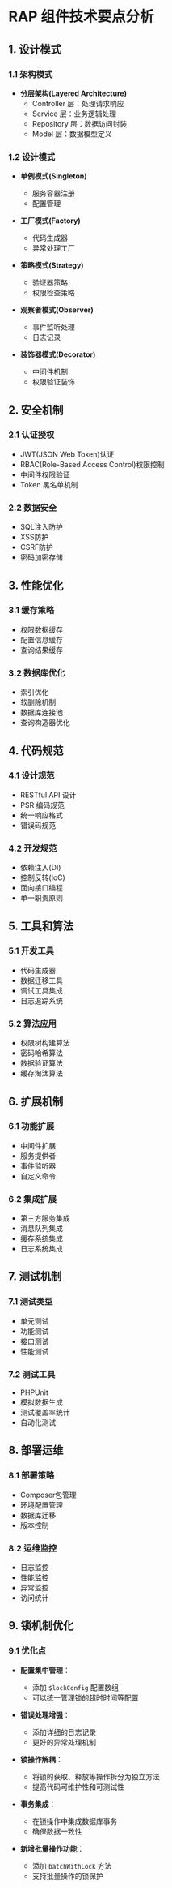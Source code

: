 # RAP 组件技术要点分析

## 1. 设计模式

### 1.1 架构模式
- **分层架构(Layered Architecture)**
  - Controller 层：处理请求响应
  - Service 层：业务逻辑处理
  - Repository 层：数据访问封装
  - Model 层：数据模型定义

### 1.2 设计模式
- **单例模式(Singleton)**
  - 服务容器注册
  - 配置管理
  
- **工厂模式(Factory)**
  - 代码生成器
  - 异常处理工厂
  
- **策略模式(Strategy)**
  - 验证器策略
  - 权限检查策略
  
- **观察者模式(Observer)**
  - 事件监听处理
  - 日志记录

- **装饰器模式(Decorator)**
  - 中间件机制
  - 权限验证装饰

## 2. 安全机制

### 2.1 认证授权
- JWT(JSON Web Token)认证
- RBAC(Role-Based Access Control)权限控制
- 中间件权限验证
- Token 黑名单机制

### 2.2 数据安全
- SQL注入防护
- XSS防护
- CSRF防护
- 密码加密存储

## 3. 性能优化

### 3.1 缓存策略
- 权限数据缓存
- 配置信息缓存
- 查询结果缓存

### 3.2 数据库优化
- 索引优化
- 软删除机制
- 数据库连接池
- 查询构造器优化

## 4. 代码规范

### 4.1 设计规范
- RESTful API 设计
- PSR 编码规范
- 统一响应格式
- 错误码规范

### 4.2 开发规范
- 依赖注入(DI)
- 控制反转(IoC)
- 面向接口编程
- 单一职责原则

## 5. 工具和算法

### 5.1 开发工具
- 代码生成器
- 数据迁移工具
- 调试工具集成
- 日志追踪系统

### 5.2 算法应用
- 权限树构建算法
- 密码哈希算法
- 数据验证算法
- 缓存淘汰算法

## 6. 扩展机制

### 6.1 功能扩展
- 中间件扩展
- 服务提供者
- 事件监听器
- 自定义命令

### 6.2 集成扩展
- 第三方服务集成
- 消息队列集成
- 缓存系统集成
- 日志系统集成

## 7. 测试机制

### 7.1 测试类型
- 单元测试
- 功能测试
- 接口测试
- 性能测试

### 7.2 测试工具
- PHPUnit
- 模拟数据生成
- 测试覆盖率统计
- 自动化测试

## 8. 部署运维

### 8.1 部署策略
- Composer包管理
- 环境配置管理
- 数据库迁移
- 版本控制

### 8.2 运维监控
- 日志监控
- 性能监控
- 异常监控
- 访问统计 

## 9. 锁机制优化

### 9.1 优化点
- **配置集中管理**：
  - 添加 `$lockConfig` 配置数组
  - 可以统一管理锁的超时时间等配置

- **错误处理增强**：
  - 添加详细的日志记录
  - 更好的异常处理机制

- **锁操作解耦**：
  - 将锁的获取、释放等操作拆分为独立方法
  - 提高代码可维护性和可测试性

- **事务集成**：
  - 在锁操作中集成数据库事务
  - 确保数据一致性

- **新增批量操作功能**：
  - 添加 `batchWithLock` 方法
  - 支持批量操作的锁保护

```